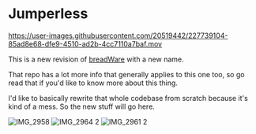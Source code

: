 # Jumperless

https://user-images.githubusercontent.com/20519442/227739104-85ad8e68-dfe9-4510-ad2b-4cc7110a7baf.mov

This is a new revision of [breadWare](https://github.com/Architeuthis-Flux/breadWare) with a new name. 

That repo has a lot more info that generally applies to this one too, so go read that if you'd like to know more about this thing. 

I'd like to basically rewrite that whole codebase from scratch because it's kind of a mess. So the new stuff will go here. 

![IMG_2958](https://user-images.githubusercontent.com/20519442/227739152-74e49d6c-2520-48f8-9951-990b9a40b898.jpeg)
![IMG_2964 2](https://user-images.githubusercontent.com/20519442/227739160-9e5ababd-3c25-4dfd-a0da-be7b85f3c44e.jpeg)
![IMG_2961 2](https://user-images.githubusercontent.com/20519442/227739166-e92fc534-9e3a-48f5-8ef9-c4df4e2a7a27.jpeg)
